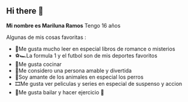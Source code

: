 ## Hi there 👋

**Mi nombre es Mariluna Ramos** Tengo 16 años

Algunas de mis cosas favoritas :

- 📖Me gusta mucho leer en especial libros de romance o misterios
- ⚽🏎La formula 1 y el futbol son de mis deportes favoritos
- 🍔Me gusta cocinar 
- 🤗Me considero una persona amable y divertida
- 🐶Soy amante de los animales en especial los perros
- 🎞Me gusta ver peliculas y series en especial de suspenso y accion
- 💃Me gusta bailar y hacer ejercicio 💪
  
